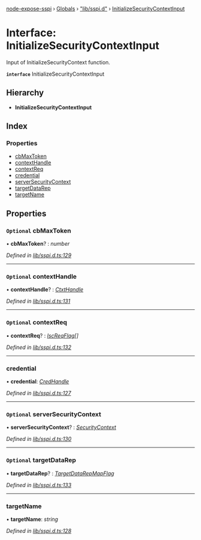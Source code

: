 [node-expose-sspi](../README.md) › [Globals](../globals.md) › ["lib/sspi.d"](../modules/_lib_sspi_d_.md) › [InitializeSecurityContextInput](_lib_sspi_d_.initializesecuritycontextinput.md)

# Interface: InitializeSecurityContextInput

Input of InitializeSecurityContext function.

**`interface`** InitializeSecurityContextInput

## Hierarchy

* **InitializeSecurityContextInput**

## Index

### Properties

* [cbMaxToken](_lib_sspi_d_.initializesecuritycontextinput.md#optional-cbmaxtoken)
* [contextHandle](_lib_sspi_d_.initializesecuritycontextinput.md#optional-contexthandle)
* [contextReq](_lib_sspi_d_.initializesecuritycontextinput.md#optional-contextreq)
* [credential](_lib_sspi_d_.initializesecuritycontextinput.md#credential)
* [serverSecurityContext](_lib_sspi_d_.initializesecuritycontextinput.md#optional-serversecuritycontext)
* [targetDataRep](_lib_sspi_d_.initializesecuritycontextinput.md#optional-targetdatarep)
* [targetName](_lib_sspi_d_.initializesecuritycontextinput.md#targetname)

## Properties

### `Optional` cbMaxToken

• **cbMaxToken**? : *number*

*Defined in [lib/sspi.d.ts:129](https://github.com/jlguenego/node-expose-sspi/blob/3281b4b/lib/sspi.d.ts#L129)*

___

### `Optional` contextHandle

• **contextHandle**? : *[CtxtHandle](_lib_sspi_d_.ctxthandle.md)*

*Defined in [lib/sspi.d.ts:131](https://github.com/jlguenego/node-expose-sspi/blob/3281b4b/lib/sspi.d.ts#L131)*

___

### `Optional` contextReq

• **contextReq**? : *[IscReqFlag](../modules/_lib_flags_iscreqflag_d_.md#iscreqflag)[]*

*Defined in [lib/sspi.d.ts:132](https://github.com/jlguenego/node-expose-sspi/blob/3281b4b/lib/sspi.d.ts#L132)*

___

###  credential

• **credential**: *[CredHandle](_lib_sspi_d_.credhandle.md)*

*Defined in [lib/sspi.d.ts:127](https://github.com/jlguenego/node-expose-sspi/blob/3281b4b/lib/sspi.d.ts#L127)*

___

### `Optional` serverSecurityContext

• **serverSecurityContext**? : *[SecurityContext](_lib_sspi_d_.securitycontext.md)*

*Defined in [lib/sspi.d.ts:130](https://github.com/jlguenego/node-expose-sspi/blob/3281b4b/lib/sspi.d.ts#L130)*

___

### `Optional` targetDataRep

• **targetDataRep**? : *[TargetDataRepMapFlag](../modules/_lib_flags_targetdatarepmapflag_d_.md#targetdatarepmapflag)*

*Defined in [lib/sspi.d.ts:133](https://github.com/jlguenego/node-expose-sspi/blob/3281b4b/lib/sspi.d.ts#L133)*

___

###  targetName

• **targetName**: *string*

*Defined in [lib/sspi.d.ts:128](https://github.com/jlguenego/node-expose-sspi/blob/3281b4b/lib/sspi.d.ts#L128)*
